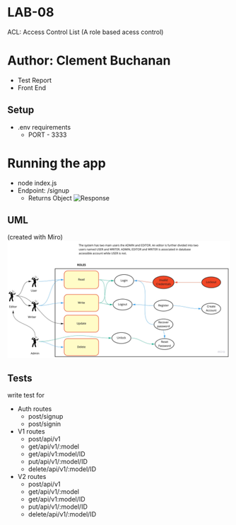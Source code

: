 # LAB-08 
ACL: Access Control List (A role based acess control)

# Author: Clement Buchanan

- Test Report
- Front End

## Setup

- .env requirements
  - PORT - 3333

# Running the app

- node index.js
- Endpoint: /signup
  - Returns Object
    ![Response](assets/response.jpg)

## UML
(created with Miro)
![Authentication UML](assets/auth-uml.jpg)

## Tests
write test for

- Auth routes
  - post/signup
  - post/signin
- V1 routes
  - post/api/v1
  - get/api/v1/:model
  - get/api/v1:model/ID
  - put/api/v1/:model/ID
  - delete/api/v1/:model/ID
- V2 routes
  - post/api/v1
  - get/api/v1/:model
  - get/api/v1:model/ID
  - put/api/v1/:model/ID
  - delete/api/v1/:model/ID
